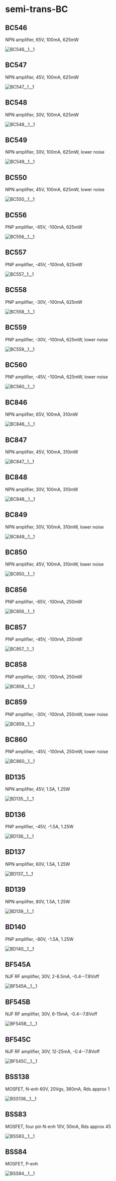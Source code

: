 # semi-trans-BC

## BC546
NPN amplifier, 65V, 100mA, 625mW

![BC546__1__1](/images/_semi__NPN__1__1.png?raw=true) 

## BC547
NPN amplifier, 45V, 100mA, 625mW

![BC547__1__1](/images/_semi__NPN__1__1.png?raw=true) 

## BC548
NPN amplifier, 30V, 100mA, 625mW

![BC548__1__1](/images/_semi__NPN__1__1.png?raw=true) 

## BC549
NPN amplifier, 30V, 100mA, 625mW, lower noise

![BC549__1__1](/images/_semi__NPN__1__1.png?raw=true) 

## BC550
NPN amplifier, 45V, 100mA, 625mW, lower noise

![BC550__1__1](/images/_semi__NPN__1__1.png?raw=true) 

## BC556
PNP amplifier, -65V, -100mA, 625mW

![BC556__1__1](/images/_semi__PNP__1__1.png?raw=true) 

## BC557
PNP amplifier, -45V, -100mA, 625mW

![BC557__1__1](/images/_semi__PNP__1__1.png?raw=true) 

## BC558
PNP amplifier, -30V, -100mA, 625mW

![BC558__1__1](/images/_semi__PNP__1__1.png?raw=true) 

## BC559
PNP amplifier, -30V, -100mA, 625mW, lower noise

![BC559__1__1](/images/_semi__PNP__1__1.png?raw=true) 

## BC560
PNP amplifier, -45V, -100mA, 625mW, lower noise

![BC560__1__1](/images/_semi__PNP__1__1.png?raw=true) 

## BC846
NPN amplifier, 65V, 100mA, 310mW

![BC846__1__1](/images/_semi__NPN__1__1.png?raw=true) 

## BC847
NPN amplifier, 45V, 100mA, 310mW

![BC847__1__1](/images/_semi__NPN__1__1.png?raw=true) 

## BC848
NPN amplifier, 30V, 100mA, 310mW

![BC848__1__1](/images/_semi__NPN__1__1.png?raw=true) 

## BC849
NPN amplifier, 30V, 100mA, 310mW, lower noise

![BC849__1__1](/images/_semi__NPN__1__1.png?raw=true) 

## BC850
NPN amplifier, 45V, 100mA, 310mW, lower noise

![BC850__1__1](/images/_semi__NPN__1__1.png?raw=true) 

## BC856
PNP amplifier, -65V, -100mA, 250mW

![BC856__1__1](/images/_semi__PNP__1__1.png?raw=true) 

## BC857
PNP amplifier, -45V, -100mA, 250mW

![BC857__1__1](/images/_semi__PNP__1__1.png?raw=true) 

## BC858
PNP amplifier, -30V, -100mA, 250mW

![BC858__1__1](/images/_semi__PNP__1__1.png?raw=true) 

## BC859
PNP amplifier, -30V, -100mA, 250mW, lower noise

![BC859__1__1](/images/_semi__PNP__1__1.png?raw=true) 

## BC860
PNP amplifier, -45V, -100mA, 250mW, lower noise

![BC860__1__1](/images/_semi__PNP__1__1.png?raw=true) 

## BD135
NPN amplifier, 45V, 1.5A, 1.25W

![BD135__1__1](/images/_semi__NPN__1__1.png?raw=true) 

## BD136
PNP amplifier, -45V, -1.5A, 1.25W

![BD136__1__1](/images/_semi__PNP__1__1.png?raw=true) 

## BD137
NPN amplifier, 60V, 1.5A, 1.25W

![BD137__1__1](/images/_semi__NPN__1__1.png?raw=true) 

## BD139
NPN amplifier, 80V, 1.5A, 1.25W

![BD139__1__1](/images/_semi__NPN__1__1.png?raw=true) 

## BD140
PNP amplifier, -80V, -1.5A, 1.25W

![BD140__1__1](/images/_semi__PNP__1__1.png?raw=true) 

## BF545A
NJF RF amplifier, 30V, 2-6.5mA, -0.4--7.8Voff

![BF545A__1__1](/images/_semi__NJFSYM__1__1.png?raw=true) 

## BF545B
NJF RF amplifier, 30V, 6-15mA, -0.4--7.8Voff

![BF545B__1__1](/images/_semi__NJFSYM__1__1.png?raw=true) 

## BF545C
NJF RF amplifier, 30V, 12-25mA, -0.4--7.8Voff

![BF545C__1__1](/images/_semi__NJFSYM__1__1.png?raw=true) 

## BSS138
MOSFET, N-enh 60V, 20Vgs, 360mA, Rds approx 1

![BSS138__1__1](/images/semi-trans-2N__2N7000__1__1.png?raw=true) 

## BSS83
MOSFET, four pin N-enh 10V, 50mA, Rds approx 45

![BSS83__1__1](/images/semi-trans-BC__BSS83__1__1.png?raw=true) 

## BSS84
MOSFET, P-enh

![BSS84__1__1](/images/semi-trans-IXYS__IXTH24P20__1__1.png?raw=true) 

